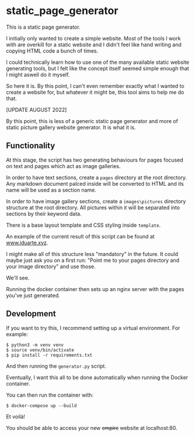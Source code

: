 # static_page_generator

This is a static page generator.

I initially only wanted to create a simple website. Most of the tools I work with are overkill for a static website and I didn't feel like hand writing and copying HTML code a bunch of times.

I could technically learn how to use one of the many available static website generating tools, but I felt like the concept itself seemed simple enough that I might aswell do it myself.

So here it is. By this point, I can't even remember exactly what I wanted to create a website for, but whatever it might be, this tool aims to help me do that.

[UPDATE AUGUST 2022]

By this point, this is less of a generic static page generator and more of static picture gallery website generator. It is what it is.

## Functionality

At this stage, the script has two generating behaviours for pages focused on text and pages which act as image galleries.

In order to have text sections, create a `pages` directory at the root directory. Any markdown document palced inside will be converted to HTML and its name will be used as a section name.

In order to have image gallery sections, create a `images\pictures` directory structure at the root directory. All pictures within it will be separated into sections by their keyword data.

There is a base layout template and CSS styling inside `template`.

An example of the current result of this script can be found at www.jduarte.xyz.

I might make all of this structure less "mandatory" in the future. It could maybe just ask you on a first run: "Point me to your pages directory and your image directory" and use those.

We'll see.

Running the docker container then sets up an nginx server with the pages you've just generated.

## Development

If you want to try this, I recommend setting up a virtual environment. For example:

```
$ python3 -m venv venv
$ source venv/bin/activate
$ pip install -r requirements.txt
```

And then running the `generator.py` script.

Eventually, I want this all to be done automatically when running the Docker container.

You can then run the container with:

```
$ docker-compose up --build
```

Et voilà!

You should be able to access your new ~~empire~~ website at localhost:80.
